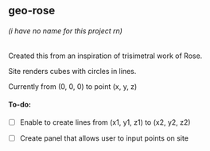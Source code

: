 ## geo-rose
###### (i have no name for this project rn)

Created this from an inspiration of trisimetral work of Rose.

Site renders cubes with circles in lines. 

Currently from (0, 0, 0) to point (x, y, z)

#### To-do:

- [ ] Enable to create lines from (x1, y1, z1) to (x2, y2, z2)

- [ ] Create panel that allows user to input points on site
